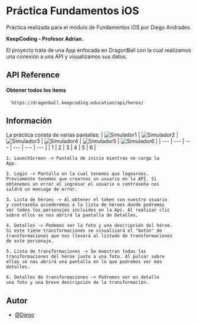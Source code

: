 
# Práctica Fundamentos iOS 

Práctica realizada para el módulo de Fundamentos iOS por Diego Andrades.

**KeepCoding - Profesor Adrian.**

El proyecto trata de una App enfocada en DragonBall con la cual realizamos una conexión a una API y visualizamos sus datos.




## API Reference

#### Obtener todos los items

```http
  https://dragonball.keepcoding.education/api/heros/
```

## Información

La práctica consta de varias pantallas:
| ![Simulador1](https://github.com/diegoao/KCDragonBall/raw/main/KCDragonBall/Recursos%20Graficos/capturas%20app/Simulador1.png) | ![Simulador2](https://github.com/diegoao/KCDragonBall/raw/main/KCDragonBall/Recursos%20Graficos/capturas%20app/Simulador2.png) | ![Simulador3](https://github.com/diegoao/KCDragonBall/raw/main/KCDragonBall/Recursos%20Graficos/capturas%20app/Simulador3.png) | ![Simulador4](https://github.com/diegoao/KCDragonBall/raw/main/KCDragonBall/Recursos%20Graficos/capturas%20app/Simulador4.png) | ![Simulador5](https://github.com/diegoao/KCDragonBall/raw/main/KCDragonBall/Recursos%20Graficos/capturas%20app/Simulador5.png) | ![Simulador6](https://github.com/diegoao/KCDragonBall/raw/main/KCDragonBall/Recursos%20Graficos/capturas%20app/Simulador6.png) |
| --- | --- | --- | --- | --- | --- |
| 1 | 2 | 3 | 4 | 5 | 6 |

```
1. LaunchScreen -> Pantalla de inicio mientras se carga la
App.
```
```
2. Login -> Pantalla en la cual tenemos que logearnos.
Previamente tenemos que crearnos un usuario en la API. Si
obtenemos un error al ingresar el usuario o contraseña nos
saldrá un mensage de error.
```
```
3. Lista de héroes -> Al obtener el token con nuestro usuario
y contraseña accederemos a la lista de héroes donde podremos
ver todos los personajes incluidos en la Api. Al realizar clic
sobre ellos se nos abrirá la pantalla de Detalles.
```
```
4. Detalles -> Podemos ver la foto y una descripción del héroe.
Si este tiene transformaciones se visualizará el "botón" de 
transformaciones que nos llevará al listado de transformaciones
de este personaje.
```
```
5. Lista de transformaciones -> Se muestran todas las
transformaciones del héroe junto a una foto. Al pulsar sobre
ellas se nos abrirá una pantalla en la que podremos ver más
detalles.
```
```
6. Detalles de transformaciones -> Podremos ver en detalle
una foto y una breve descripción de la transformación.
```

## Autor

- [@Diego](https://github.com/diegoao)




